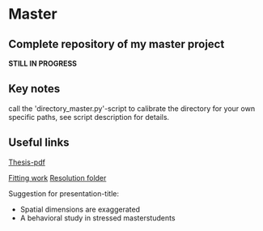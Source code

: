 Master
======
Complete repository of my master project
---------------------------------------------
**STILL IN PROGRESS**

Key notes
----------
call the 'directory_master.py'-script to calibrate the directory for your own specific paths, see script description for details.

Useful links
-----------------------
[Thesis-pdf](latex/thesis/chapter_theory2_firstdraft.pdf)

[Fitting work](bestfit_param_omega)
[Resolution folder](bestfit_param_omega/resolution_analysis)

Suggestion for presentation-title: 
 - Spatial dimensions are exaggerated
 - A behavioral study in stressed masterstudents
